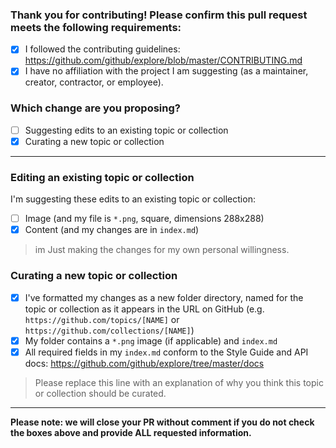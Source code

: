 ### Thank you for contributing! Please confirm this pull request meets the following requirements:

- [X] I followed the contributing guidelines: https://github.com/github/explore/blob/master/CONTRIBUTING.md
- [X] I have no affiliation with the project I am suggesting (as a maintainer, creator, contractor, or employee).

### Which change are you proposing?

  - [ ] Suggesting edits to an existing topic or collection
  - [X] Curating a new topic or collection

---------------------------------------------------------------------

<!-- ⚠️ Please select either this section... ⚠️ -->
### Editing an existing topic or collection

I'm suggesting these edits to an existing topic or collection:
- [ ] Image (and my file is `*.png`, square, dimensions 288x288)
- [X] Content (and my changes are in `index.md`)

>im Just making the changes for my own personal willingness.

<!-- ⚠️ ... or this section ⚠️ -->
### Curating a new topic or collection

- [X] I've formatted my changes as a new folder directory, named for the topic or collection as it appears in the URL on GitHub (e.g. `https://github.com/topics/[NAME]` or `https://github.com/collections/[NAME]`)
- [X] My folder contains a `*.png` image (if applicable) and `index.md`
- [X] All required fields in my `index.md` conform to the Style Guide and API docs: https://github.com/github/explore/tree/master/docs

> Please replace this line with an explanation of why you think this topic or collection should be curated.

---------------------------------------------------------------------

**Please note: we will close your PR without comment if you do not check the boxes above and provide ALL requested information.**
